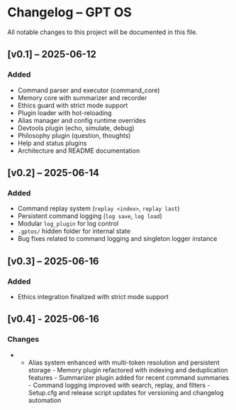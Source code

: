 # Changelog – GPT OS

All notable changes to this project will be documented in this file.

## [v0.1] – 2025-06-12
### Added
- Command parser and executor (command_core)
- Memory core with summarizer and recorder
- Ethics guard with strict mode support
- Plugin loader with hot-reloading
- Alias manager and config runtime overrides
- Devtools plugin (echo, simulate, debug)
- Philosophy plugin (question, thoughts)
- Help and status plugins
- Architecture and README documentation

## [v0.2] – 2025-06-14
### Added
- Command replay system (`replay <index>`, `replay last`)
- Persistent command logging (`log save`, `log load`)
- Modular `log_plugin` for log control
- `.gptos/` hidden folder for internal state
- Bug fixes related to command logging and singleton logger instance

## [v0.3] – 2025-06-16
### Added
- Ethics integration finalized with strict mode support

## [v0.4] - 2025-06-16
### Changes
- - Alias system enhanced with multi-token resolution and persistent storage - Memory plugin refactored with indexing and deduplication features - Summarizer plugin added for recent command summaries - Command logging improved with search, replay, and filters - Setup.cfg and release script updates for versioning and changelog automation

